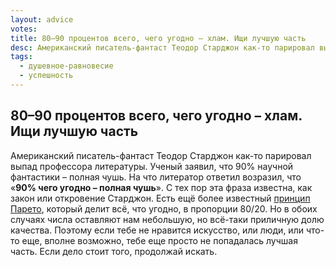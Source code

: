 ```yaml
---
layout: advice
votes:
title: 80–90 процентов всего, чего угодно – хлам. Ищи лучшую часть
desc: Американский писатель-фантаст Теодор Старджон как-то парировал выпад профессора литературы. Ученый заявил, что 90% научной фантастики – полная чушь. На что литератор ответил возразил, что 90% чего угодно – полная чушь
tags:
  - душевное-равновесие
  - успешность
---
```


## 80–90 процентов всего, чего угодно – хлам. Ищи лучшую часть

Американский писатель-фантаст Теодор Старджон как-то парировал выпад профессора литературы. Ученый заявил, что 90% научной фантастики – полная чушь. На что литератор ответил возразил, что «**90% чего угодно – полная чушь**». С тех пор эта фраза известна, как закон или откровение Старджон. Есть ещё более известный [принцип Парето](https://ru.wikipedia.org/wiki/Закон_Парето), который делит всё, что угодно, в пропорции 80/20. Но в обоих случаях числа оставляют нам небольшую, но всё-таки приличную долю качества. Поэтому если тебе не нравится искусство, или люди, или что-то еще, вполне возможно, тебе еще просто не попадалась лучшая часть. Если дело стоит того, продолжай искать.
